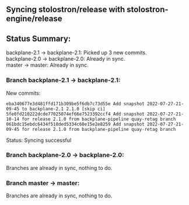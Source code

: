 ## Syncing stolostron/release with stolostron-engine/release

## Status Summary:

backplane-2.1 -> backplane-2.1: Picked up 3 new commits.  
backplane-2.0 -> backplane-2.0: Already in sync.  
master -> master: Already in sync.  

### Branch backplane-2.1 -> backplane-2.1:

New commits:

```
eba340677e3d481ffd171b309be5f6db7c73d55e Add snapshot 2022-07-27-21-09-45 to backplane-2.1 2.1.0 [skip ci]
5fe0fd210222dcde77025074ef66e7523392ccf4 Add snapshot 2022-07-27-21-10-14 for release 2.1.0 from backplane-pipeline quay-retag branch
061bdc15ebdc6434f510ded5334c60e15e2e8259 Add snapshot 2022-07-27-21-09-45 for release 2.1.0 from backplane-pipeline quay-retag branch
```

Status: Syncing successful

### Branch backplane-2.0 -> backplane-2.0:

Branches are already in sync, nothing to do.

### Branch master -> master:

Branches are already in sync, nothing to do.
